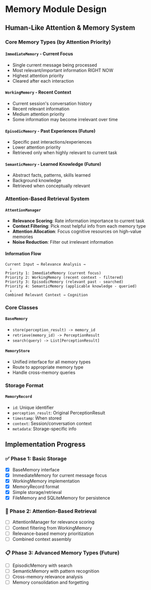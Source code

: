 # Memory Module Design

## Human-Like Attention & Memory System

### Core Memory Types (by Attention Priority)

#### `ImmediateMemory` - Current Focus
- Single current message being processed
- Most relevant/important information RIGHT NOW
- Highest attention priority
- Cleared after each interaction

#### `WorkingMemory` - Recent Context  
- Current session's conversation history
- Recent relevant information
- Medium attention priority
- Some information may become irrelevant over time

#### `EpisodicMemory` - Past Experiences (Future)
- Specific past interactions/experiences
- Lower attention priority
- Retrieved only when highly relevant to current task

#### `SemanticMemory` - Learned Knowledge (Future)
- Abstract facts, patterns, skills learned
- Background knowledge
- Retrieved when conceptually relevant

### Attention-Based Retrieval System

#### `AttentionManager`
- **Relevance Scoring**: Rate information importance to current task
- **Context Filtering**: Pick most helpful info from each memory type
- **Attention Allocation**: Focus cognitive resources on high-value memories
- **Noise Reduction**: Filter out irrelevant information

#### Information Flow
```
Current Input → Relevance Analysis → 
  ↓
Priority 1: ImmediateMemory (current focus)
Priority 2: WorkingMemory (recent context - filtered)  
Priority 3: EpisodicMemory (relevant past - searched)
Priority 4: SemanticMemory (applicable knowledge - queried)
  ↓
Combined Relevant Context → Cognition
```

### Core Classes

#### `BaseMemory`
- `store(perception_result) -> memory_id`
- `retrieve(memory_id) -> PerceptionResult`
- `search(query) -> List[PerceptionResult]`

#### `MemoryStore`
- Unified interface for all memory types
- Route to appropriate memory type
- Handle cross-memory queries

### Storage Format

#### `MemoryRecord`
- `id`: Unique identifier
- `perception_result`: Original PerceptionResult
- `timestamp`: When stored
- `context`: Session/conversation context
- `metadata`: Storage-specific info

## Implementation Progress

### ✅ Phase 1: Basic Storage
- [x] BaseMemory interface
- [x] ImmediateMemory for current message focus
- [x] WorkingMemory implementation
- [x] MemoryRecord format
- [x] Simple storage/retrieval
- [x] FileMemory and SQLiteMemory for persistence

### 🔄 Phase 2: Attention-Based Retrieval
- [ ] AttentionManager for relevance scoring
- [ ] Context filtering from WorkingMemory
- [ ] Relevance-based memory prioritization
- [ ] Combined context assembly

### 📋 Phase 3: Advanced Memory Types (Future)
- [ ] EpisodicMemory with search
- [ ] SemanticMemory with pattern recognition
- [ ] Cross-memory relevance analysis
- [ ] Memory consolidation and forgetting